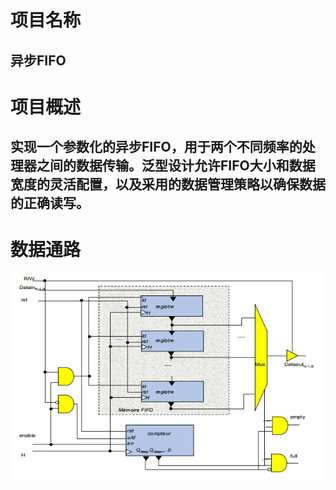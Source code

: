 # 项目名称
## 异步FIFO
# 项目概述
## 实现一个参数化的异步FIFO，用于两个不同频率的处理器之间的数据传输。泛型设计允许FIFO大小和数据宽度的灵活配置，以及采用的数据管理策略以确保数据的正确读写。
# 数据通路
![This is an image](image.png)
